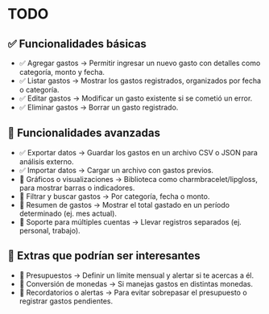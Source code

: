 # TODO
## ✅ Funcionalidades básicas
- ✅ Agregar gastos → Permitir ingresar un nuevo gasto con detalles como categoría, monto y fecha.
- ✅ Listar gastos → Mostrar los gastos registrados, organizados por fecha o categoría.
- ✅ Editar gastos → Modificar un gasto existente si se cometió un error.
- ✅ Eliminar gastos → Borrar un gasto registrado.

## 🚀 Funcionalidades avanzadas
- ✅ Exportar datos → Guardar los gastos en un archivo CSV o JSON para análisis externo.
- ✅ Importar datos → Cargar un archivo con gastos previos.
- 🚀 Gráficos o visualizaciones → Biblioteca como charmbracelet/lipgloss, para mostrar barras o indicadores.
- 🚀 Filtrar y buscar gastos → Por categoría, fecha o monto.
- 🎯 Resumen de gastos → Mostrar el total gastado en un período determinado (ej. mes actual).
- 🎯 Soporte para múltiples cuentas → Llevar registros separados (ej. personal, trabajo).

## 🔹 Extras que podrían ser interesantes
- 🎯 Presupuestos → Definir un límite mensual y alertar si te acercas a él.
- 🎯 Conversión de monedas → Si manejas gastos en distintas monedas.
- 🎯 Recordatorios o alertas → Para evitar sobrepasar el presupuesto o registrar gastos pendientes.
